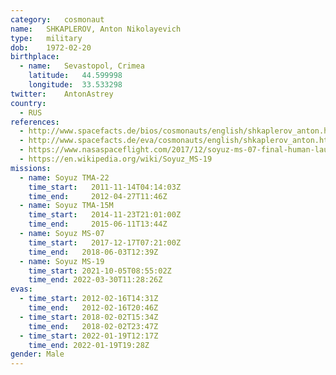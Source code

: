 ```yaml
---
category:	cosmonaut
name:	SHKAPLEROV, Anton Nikolayevich
type:	military
dob:	1972-02-20
birthplace:
  - name:	Sevastopol, Crimea
    latitude:	44.599998
    longitude:	33.533298
twitter:	AntonAstrey
country:
  - RUS
references:
  - http://www.spacefacts.de/bios/cosmonauts/english/shkaplerov_anton.htm
  - http://www.spacefacts.de/eva/cosmonauts/english/shkaplerov_anton.htm
  - https://www.nasaspaceflight.com/2017/12/soyuz-ms-07-final-human-launch-2017/
  - https://en.wikipedia.org/wiki/Soyuz_MS-19
missions:
  - name: Soyuz TMA-22
    time_start:   2011-11-14T04:14:03Z
    time_end:     2012-04-27T11:46Z
  - name: Soyuz TMA-15M
    time_start:   2014-11-23T21:01:00Z
    time_end:     2015-06-11T13:44Z
  - name: Soyuz MS-07
    time_start:   2017-12-17T07:21:00Z
    time_end:	2018-06-03T12:39Z
  - name: Soyuz MS-19
    time_start: 2021-10-05T08:55:02Z
    time_end: 2022-03-30T11:28:26Z
evas:
  - time_start: 2012-02-16T14:31Z
    time_end:   2012-02-16T20:46Z
  - time_start: 2018-02-02T15:34Z
    time_end:   2018-02-02T23:47Z
  - time_start: 2022-01-19T12:17Z
    time_end: 2022-01-19T19:28Z
gender:	Male
---
```

